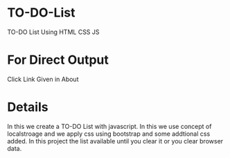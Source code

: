 # TO-DO-List
TO-DO List Using HTML CSS JS

# For Direct Output
Click Link Given in About

# Details
In this we create a TO-DO List with javascript.
In this we use concept of localstroage and we apply css using bootstrap and some addtional css added.
In this project the list available until you clear it or you clear browser data.
